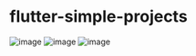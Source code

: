 # flutter-simple-projects
![image](https://user-images.githubusercontent.com/119007476/236648080-bf7c24e2-c3e4-4aa4-959f-628b431d058b.png)
![image](https://user-images.githubusercontent.com/119007476/236648281-881ef987-a7d5-4f54-b2c0-c7dd9d917409.png)
![image](https://user-images.githubusercontent.com/119007476/236648414-2c2f140d-1bbf-4e33-98ac-d94387d5cfd2.png)
